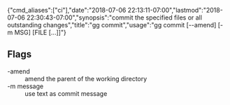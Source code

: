 {"cmd_aliases":["ci"],"date":"2018-07-06 22:13:11-07:00","lastmod":"2018-07-06 22:30:43-07:00","synopsis":"commit the specified files or all outstanding changes","title":"gg commit","usage":"gg commit [--amend] [-m MSG] [FILE [...]]"}

## Flags

<dl class="flag_list">
	<dt>-amend</dt>
	<dd>amend the parent of the working directory</dd>
	<dt>-m message</dt>
	<dd>use text as commit message</dd>
</dl>
